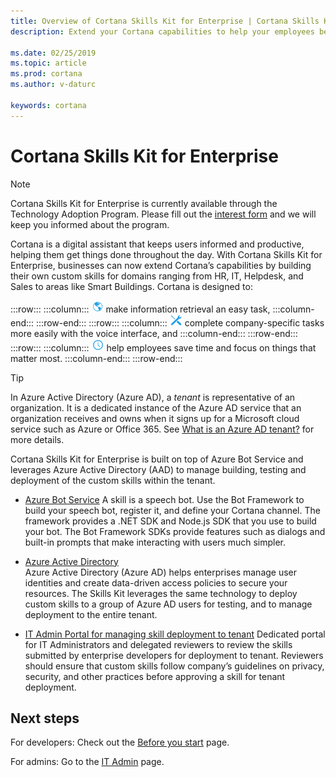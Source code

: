```yaml
---
title: Overview of Cortana Skills Kit for Enterprise | Cortana Skills Kit for Enterprise
description: Extend your Cortana capabilities to help your employees be more productive. 

ms.date: 02/25/2019
ms.topic: article
ms.prod: cortana
ms.author: v-daturc

keywords: cortana
---  
```


# Cortana Skills Kit for Enterprise  

>[!NOTE]
> Cortana Skills Kit for Enterprise is currently available through the Technology Adoption Program. Please fill out the [interest form](http://aka.ms/CortanaForEnterprise) and we will keep you informed about the program.  

Cortana is a digital assistant that keeps users informed and productive, helping them get things done throughout the day. With Cortana Skills Kit for Enterprise, businesses can now extend Cortana’s capabilities by building their own custom skills for domains ranging from HR, IT, Helpdesk, and Sales to areas like Smart Buildings. Cortana is designed to:  

:::row:::
    :::column:::
        ![globe](../media/images/blue-globe-20x20.png)  make information retrieval an easy task,
    :::column-end:::
:::row-end:::
:::row:::
    :::column:::
        ![screwdriver and wrench](../media/images/blue-screwdriver_and_wrench-20x20.png)  complete company-specific tasks more easily with the voice interface, and
    :::column-end:::
:::row-end:::
:::row:::
    :::column:::
        ![clock](../media/images/blue-clock-20x20.png)  help employees save time and focus on things that matter most.
    :::column-end:::
:::row-end:::

>[!TIP]
>In Azure Active Directory (Azure AD), a *tenant* is representative of an organization. It is a dedicated instance of the Azure AD service that an organization receives and owns when it signs up for a Microsoft cloud service such as Azure or Office 365. See [What is an Azure AD tenant?](https://docs.microsoft.com/en-us/previous-versions/azure/azure-services/jj573650(v=azure.100)#what-is-an-azure-ad-tenant) for more details.

Cortana Skills Kit for Enterprise is built on top of Azure Bot Service and leverages Azure Active Directory (AAD) to manage building, testing and deployment of the custom skills within the tenant.  
* [Azure Bot Service](https://azure.microsoft.com/services/bot-service)
    A skill is a speech bot. Use the Bot Framework to build your speech bot, register it, and define your Cortana channel. The framework provides a .NET SDK and Node.js SDK that you use to build your bot. The Bot Framework SDKs provide features such as dialogs and built-in prompts that make interacting with users much simpler.  

* [Azure Active Directory](https://azure.microsoft.com/services/active-directory)  
    Azure Active Directory (Azure AD) helps enterprises manage user identities and create data-driven access policies to secure your resources. The Skills Kit leverages the same technology to deploy custom skills to a group of Azure AD users for testing, and to manage deployment to the entire tenant.  

* [IT Admin Portal for managing skill deployment to tenant](https://it-admin-portal-prod.azurewebsites.net/)
    Dedicated portal for IT Administrators and delegated reviewers to review the skills submitted by enterprise developers for deployment to tenant. Reviewers should ensure that custom skills follow company’s guidelines on privacy, security, and other practices before approving a skill for tenant deployment.

## Next steps

For developers: Check out the [Before you start](./before-you-start.md) page.

For admins: Go to the [IT Admin](./admin-overview.md) page.